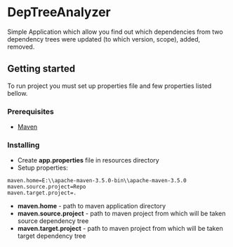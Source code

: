 # DepTreeAnalyzer
Simple Application which allow you find out which dependencies from two dependency trees were updated (to which version, scope), added, removed.

## Getting started
To run project you must set up properties file and few properties listed bellow.

### Prerequisites
* [Maven]((https://maven.apache.org/))


### Installing
* Create **app.properties** file in resources directory
* Setup properties:

```
maven.home=E:\\apache-maven-3.5.0-bin\\apache-maven-3.5.0
maven.source.project=Repo
maven.target.project=.
```

* **maven.home** - path to maven application directory
* **maven.source.project** - path to maven project from which will be taken source dependency tree
* **maven.target.project** - path to maven project from which will be taken target dependency tree 